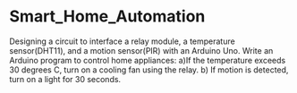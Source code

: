 # Smart_Home_Automation
Designing a circuit to interface a relay module, a temperature sensor(DHT11), and a motion sensor(PIR) with an Arduino Uno. Write an Arduino program to control home appliances: a)If the temperature exceeds 30 degrees C, turn on a cooling fan using the relay. b) If motion is detected, turn on a light for 30 seconds.
